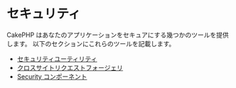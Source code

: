 # セキュリティ

CakePHP はあなたのアプリケーションをセキュアにする幾つかのツールを提供します。
以下のセクションにこれらのツールを記載します。

- [セキュリティユーティリティ](core-libraries/security)
- [クロスサイトリクエストフォージェリ](controllers/components/csrf)
- [Security コンポーネント](controllers/components/security)
